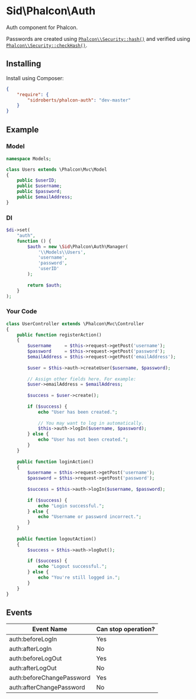 Sid\Phalcon\Auth
================

Auth component for Phalcon.

Passwords are created using [`Phalcon\\Security::hash()`](https://github.com/phalcon/cphalcon/blob/phalcon-v2.0.6/phalcon/security.zep#L151) and verified using [`Phalcon\\Security::checkHash()`](https://github.com/phalcon/cphalcon/blob/phalcon-v2.0.6/phalcon/security.zep#L245).



## Installing ##

Install using Composer:

```json
{
	"require": {
		"sidroberts/phalcon-auth": "dev-master"
	}
}
```



## Example ##

### Model ###

```php
namespace Models;

class Users extends \Phalcon\Mvc\Model
{
	public $userID;
	public $username;
	public $password;
	public $emailAddress;
}
```

### DI ###

```php
$di->set(
	"auth",
	function () {
		$auth = new \Sid\Phalcon\Auth\Manager(
			'\\Models\\Users',
			'username',
			'password',
			'userID'
		);
		
		return $auth;
	}
);
```

### Your Code ###

```php
class UserController extends \Phalcon\Mvc\Controller
{
	public function registerAction()
	{
		$username     = $this->request->getPost('username');
		$password     = $this->request->getPost('password');
		$emailAddress = $this->request->getPost('emailAddress');
		
		$user = $this->auth->createUser($username, $password);
		
		// Assign other fields here. For example:
		$user->emailAddress = $emailAddress;
		
		$success = $user->create();
		
		if ($success) {
			echo "User has been created.";
			
			// You may want to log in automatically.
			$this->auth->logIn($username, $password);
		} else {
			echo "User has not been created.";
		}
	}
	
	public function loginAction()
	{
		$username = $this->request->getPost('username');
		$password = $this->request->getPost('password');
		
		$success = $this->auth->logIn($username, $password);
		
		if ($success) {
			echo "Login successful.";
		} else {
			echo "Username or password incorrect.";
		}
	}
	
	public function logoutAction()
	{
		$success = $this->auth->logOut();
		
		if ($success) {
			echo "Logout successful.";
		} else {
			echo "You're still logged in.";
		}
	}
}
```

## Events ##

| Event Name                | Can stop operation? |
| ------------------------- | ------------------- |
| auth:beforeLogIn          | Yes                 |
| auth:afterLogIn           | No                  |
| auth:beforeLogOut         | Yes                 |
| auth:afterLogOut          | No                  |
| auth:beforeChangePassword | Yes                 |
| auth:afterChangePassword  | No                  |
